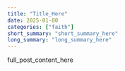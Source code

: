 ```yaml
---
title: "Title_Here"
date: 2025-01-00
categories: ["faith"]
short_summary: "short_summary_here"
long_summary: "long_summary_here"
---
```


full_post_content_here